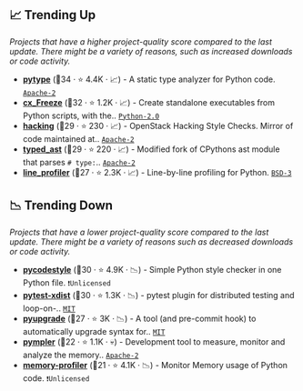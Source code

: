 ## 📈 Trending Up

_Projects that have a higher project-quality score compared to the last update. There might be a variety of reasons, such as increased downloads or code activity._

- <b><a href="https://github.com/google/pytype">pytype</a></b> (🥉34 ·  ⭐ 4.4K · 📈) - A static type analyzer for Python code. <code><a href="http://bit.ly/3nYMfla">Apache-2</a></code>
- <b><a href="https://github.com/marcelotduarte/cx_Freeze">cx_Freeze</a></b> (🥈32 ·  ⭐ 1.2K · 📈) - Create standalone executables from Python scripts, with the.. <code><a href="http://bit.ly/35wkF7y">Python-2.0</a></code>
- <b><a href="https://github.com/openstack/hacking">hacking</a></b> (🥈29 ·  ⭐ 230 · 📈) - OpenStack Hacking Style Checks. Mirror of code maintained at.. <code><a href="http://bit.ly/3nYMfla">Apache-2</a></code> <code><img src="https://cdn.iconscout.com/icon/free/png-256/8-eight-digital-number-numerical-numbers-36025.png" style="display:inline;" width="13" height="13"></code>
- <b><a href="https://github.com/python/typed_ast">typed_ast</a></b> (🥈29 ·  ⭐ 220 · 📈) - Modified fork of CPythons ast module that parses `# type:`.. <code><a href="http://bit.ly/3nYMfla">Apache-2</a></code>
- <b><a href="https://github.com/pyutils/line_profiler">line_profiler</a></b> (🥉27 ·  ⭐ 2.3K · 📈) - Line-by-line profiling for Python. <code><a href="http://bit.ly/3aKzpTv">BSD-3</a></code>

## 📉 Trending Down

_Projects that have a lower project-quality score compared to the last update. There might be a variety of reasons such as decreased downloads or code activity._

- <b><a href="https://github.com/PyCQA/pycodestyle">pycodestyle</a></b> (🥈30 ·  ⭐ 4.9K · 📉) - Simple Python style checker in one Python file. <code>❗Unlicensed</code>
- <b><a href="https://github.com/pytest-dev/pytest-xdist">pytest-xdist</a></b> (🥈30 ·  ⭐ 1.3K · 📉) - pytest plugin for distributed testing and loop-on-.. <code><a href="http://bit.ly/34MBwT8">MIT</a></code> <code><img src="https://docs.pytest.org/en/stable/_static/favicon.png" style="display:inline;" width="13" height="13"></code>
- <b><a href="https://github.com/asottile/pyupgrade">pyupgrade</a></b> (🥈27 ·  ⭐ 3K · 📉) - A tool (and pre-commit hook) to automatically upgrade syntax for.. <code><a href="http://bit.ly/34MBwT8">MIT</a></code>
- <b><a href="https://github.com/pympler/pympler">pympler</a></b> (🥉22 ·  ⭐ 1.1K · 💀) - Development tool to measure, monitor and analyze the memory.. <code><a href="http://bit.ly/3nYMfla">Apache-2</a></code>
- <b><a href="https://github.com/pythonprofilers/memory_profiler">memory-profiler</a></b> (🥉21 ·  ⭐ 4.1K · 📉) - Monitor Memory usage of Python code. <code>❗Unlicensed</code>


